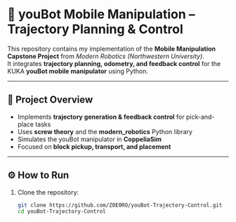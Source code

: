 # 🤖 youBot Mobile Manipulation – Trajectory Planning & Control  

This repository contains my implementation of the **Mobile Manipulation Capstone Project** from *Modern Robotics (Northwestern University)*.  
It integrates **trajectory planning, odometry, and feedback control** for the KUKA **youBot mobile manipulator** using Python.  

---

## 📖 Project Overview  
- Implements **trajectory generation & feedback control** for pick-and-place tasks  
- Uses **screw theory** and the **modern_robotics** Python library  
- Simulates the youBot manipulator in **CoppeliaSim**  
- Focused on **block pickup, transport, and placement**  

---

## ⚙️ How to Run  

1. Clone the repository:  
   ```bash
   git clone https://github.com/Z0E0RO/youBot-Trajectory-Control.git
   cd youBot-Trajectory-Control
